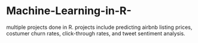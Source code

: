 # Machine-Learning-in-R-
multiple projects done in R. projects include predicting airbnb listing prices, costumer churn rates, click-through rates, and tweet sentiment analysis.

